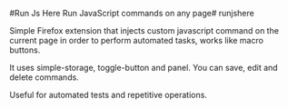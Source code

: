 #Run Js Here
Run JavaScript commands on any page# runjshere 

Simple Firefox extension that injects custom javascript command on the current page in order to perform automated tasks, works like macro buttons.

It uses simple-storage, toggle-button and panel.
You can save, edit and delete commands.

Useful for automated tests and repetitive operations.
